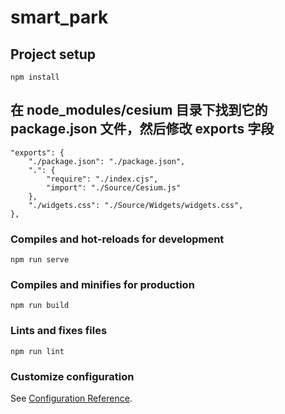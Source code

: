 # smart_park

## Project setup
```
npm install
```
## 在 node_modules/cesium 目录下找到它的 package.json 文件，然后修改 exports 字段
```
"exports": {
    "./package.json": "./package.json",
    ".": {
        "require": "./index.cjs",
        "import": "./Source/Cesium.js"
    },
    "./widgets.css": "./Source/Widgets/widgets.css",
},
```

### Compiles and hot-reloads for development
```
npm run serve
```

### Compiles and minifies for production
```
npm run build
```

### Lints and fixes files
```
npm run lint
```

### Customize configuration
See [Configuration Reference](https://cli.vuejs.org/config/).
